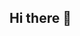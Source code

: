 ## Hi there 👋

<!--

**Here are some ideas to get you started:**

🙋‍♀️ A short introduction - the organization mentioned deals with python related projects ideas and innovations
🌈 Contribution guidelines - the community gets involved when the applications after development are provided to the public
👩‍💻 Useful resources - our documantation is found on tyhe D33stinn33 organization profile
🍿 Fun facts - we have lines of code for breakfast
🧙 Remember, you can do mighty things with the power of [Markdown](https://docs.github.com/github/writing-on-github/getting-started-with-writing-and-formatting-on-github/basic-writing-and-formatting-syntax)
-->
